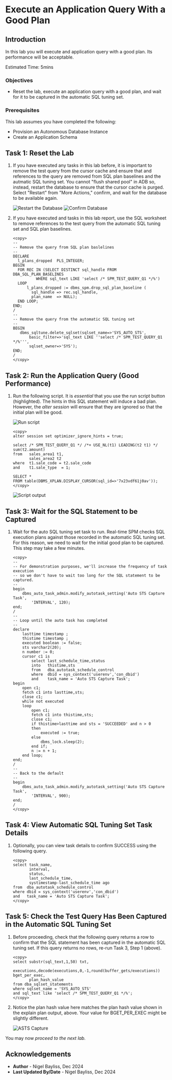 # Execute an Application Query With a Good Plan

## Introduction

In this lab you will execute and application query with a good plan. Its performance will be acceptable.

Estimated Time: 5mins

### Objectives
- Reset the lab, execute an application query with a good plan, and wait for it to be captured in the automatic SQL tuning set.

### Prerequisites
This lab assumes you have completed the following:

- Provision an Autonomous Database Instance
- Create an Application Schema

## Task 1: Reset the Lab

1. If you have executed any tasks in this lab before, it is important to remove the test query from the cursor cache and ensure that and references to the query are removed from SQL plan baselines and the autmatic SQL tuning set. You cannot "flush shared pool" in ADB so, instead, restart the database to ensure that the cursor cache is purged. Select "Restart" from "More Actions," confirm, and wait for the database to be available again.

    ![Restart the Database](./images/restart.png)
    ![Confirm Database](./images/restart2.png)

2. If you have executed and tasks in this lab report, use the SQL worksheet to remove references to the test query from the automatic SQL tuning set and SQL plan baselines.

	```
	<copy>        
    --
    -- Remove the query from SQL plan baslelines
    --
    DECLARE
      l_plans_dropped  PLS_INTEGER;
    BEGIN
      FOR REC IN (SELECT DISTINCT sql_handle FROM DBA_SQL_PLAN_BASELINES 
              WHERE sql_text LIKE 'select /* SPM_TEST_QUERY_Q1 */%')
      LOOP
          l_plans_dropped := dbms_spm.drop_sql_plan_baseline (
            sql_handle => rec.sql_handle,
            plan_name  => NULL);
      END LOOP;
    END;
    /
    --
    -- Remove the query from the automatic SQL tuning set
    --
    BEGIN
       dbms_sqltune.delete_sqlset(sqlset_name=>'SYS_AUTO_STS',
           basic_filter=>'sql_text LIKE ''select /* SPM_TEST_QUERY_Q1 */%''',
    	   sqlset_owner=>'SYS');
    END;
    /
	</copy>
	```

## Task 2: Run the Application Query (Good Performance)

1. Run the following script. It is *essential* that you use the run script button (highlighted). The hints in this SQL statement will induce a bad plan. However, the *alter session* will ensure that they are ignored so that the initial plan will be good.

    ![Run script](./images/run-script-button.png)

    ```
    <copy>
    alter session set optimizer_ignore_hints = true;

    select /* SPM_TEST_QUERY_Q1 */ /*+ USE_NL(t1) LEADING(t2 t1) */ sum(t2.amount)
    from   sales_area1 t1, 
           sales_area2 t2
    where  t1.sale_code = t2.sale_code
    and    t1.sale_type  = 1;

    SELECT *
    FROM table(DBMS_XPLAN.DISPLAY_CURSOR(sql_id=>'7x23vdf61j0av'));
    </copy>
    ```

    ![Script output](./images/plan1.png)

## Task 3: Wait for the SQL Statement to be Captured

1. Wait for the auto SQL tuning set task to run. Real-time SPM checks SQL execution plans against those recorded in the automatic SQL tuning set. For this reason, we need to wait for the initial good plan to be captured. This step may take a few minutes.

    ```
    <copy>
    --
    -- For demonstration purposes, we'll increase the frequency of task execution
    -- so we don't have to wait too long for the SQL statement to be captured.
    --
    begin
        dbms_auto_task_admin.modify_autotask_setting('Auto STS Capture Task', 
            'INTERVAL', 120);
    end;
    /
    --
    -- Loop until the auto task has completed
    --
    declare
        lasttime timestamp ;
        thistime timestamp ;
        executed boolean := false;
        sts varchar2(20);
        n number := 0;
        cursor c1 is
            select last_schedule_time,status
            into   thistime,sts
            from   dba_autotask_schedule_control 
            where  dbid = sys_context('userenv','con_dbid')
            and    task_name = 'Auto STS Capture Task';
    begin
        open c1;
        fetch c1 into lasttime,sts;
        close c1;
        while not executed
        loop 
            open c1;
            fetch c1 into thistime,sts;
            close c1;
            if thistime>lasttime and sts = 'SUCCEEDED' and n > 0
            then
                executed := true;
            else
                dbms_lock.sleep(2);
            end if;
            n := n + 1;
        end loop;
    end;
    /
    --
    -- Back to the default
    --
    begin
        dbms_auto_task_admin.modify_autotask_setting('Auto STS Capture Task', 
            'INTERVAL', 900);
    end;
    /
    </copy>
    ```

## Task 4: View Automatic SQL Tuning Set Task Details

1. Optionally, you can view task details to confirm SUCCESS using the following query.
    
    ```
    <copy>
    select task_name, 
           interval,
           status, 
           last_schedule_time, 
           systimestamp-last_schedule_time ago
    from  dba_autotask_schedule_control 
    where dbid = sys_context('userenv','con_dbid')
    and   task_name = 'Auto STS Capture Task';
	</copy>
	```

## Task 5: Check the Test Query Has Been Captured in the Automatic SQL Tuning Set

1. Before proceeding, check that the following query returns a row to confirm that the SQL statement has been captured in the automatic SQL tuning set. If this query returns no rows, re-run Task 3, Step 1 (above).

    ```
	<copy>
    select substr(sql_text,1,50) txt,
           executions,decode(executions,0,-1,round(buffer_gets/executions)) bget_per_exec,
           plan_hash_value
    from dba_sqlset_statements 
    where sqlset_name = 'SYS_AUTO_STS' 
    and sql_text like 'select /* SPM_TEST_QUERY_Q1 */%';
    </copy>
	```

2. Notice the plan hash value here matches the plan hash value shown in the explain plan output, above. Your value for BGET\_PER\_EXEC might be slightly different.

    ![ASTS Capture](./images/output-asts-v2.png)

You may now *proceed to the next lab.*

## Acknowledgements
* **Author** - Nigel Bayliss, Dec 2024
* **Last Updated By/Date** - Nigel Bayliss, Dec 2024